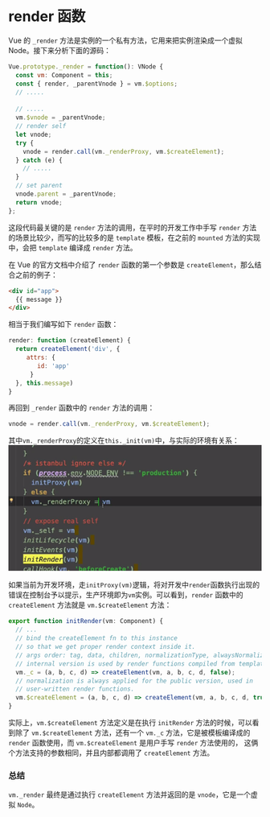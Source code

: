 # render 函数

Vue 的 `_render` 方法是实例的一个私有方法，它用来把实例渲染成一个虚拟 Node。接下来分析下面的源码：

```javascript
Vue.prototype._render = function(): VNode {
  const vm: Component = this;
  const { render, _parentVnode } = vm.$options;
  // .....

  // .....
  vm.$vnode = _parentVnode;
  // render self
  let vnode;
  try {
    vnode = render.call(vm._renderProxy, vm.$createElement);
  } catch (e) {
    // .....
  }
  // set parent
  vnode.parent = _parentVnode;
  return vnode;
};
```

这段代码最关键的是 `render` 方法的调用，在平时的开发工作中手写 `render` 方法的场景比较少，而写的比较多的是 `template` 模板，在之前的 `mounted` 方法的实现中，会把 `template` 编译成 `render` 方法。

在 Vue 的官方文档中介绍了 `render` 函数的第一个参数是 `createElement`，那么结合之前的例子：

```html
<div id="app">
  {{ message }}
</div>
```

相当于我们编写如下 `render` 函数：

```js
render: function (createElement) {
  return createElement('div', {
     attrs: {
        id: 'app'
      }
  }, this.message)
}
```

再回到 `_render` 函数中的 `render` 方法的调用：

```js
vnode = render.call(vm._renderProxy, vm.$createElement);
```

其中`vm._renderProxy`的定义在`this._init(vm)`中，与实际的环境有关系：![vm._renderProxy](/imgs/vue/vm._renderProxy.png)

如果当前为开发环境，走`initProxy(vm)`逻辑，将对开发中`render`函数执行出现的错误在控制台予以提示，生产环境即为`vm`实例。可以看到，`render` 函数中的 `createElement` 方法就是 `vm.$createElement` 方法：

```js
export function initRender(vm: Component) {
  // ...
  // bind the createElement fn to this instance
  // so that we get proper render context inside it.
  // args order: tag, data, children, normalizationType, alwaysNormalize
  // internal version is used by render functions compiled from templates
  vm._c = (a, b, c, d) => createElement(vm, a, b, c, d, false);
  // normalization is always applied for the public version, used in
  // user-written render functions.
  vm.$createElement = (a, b, c, d) => createElement(vm, a, b, c, d, true);
}
```

实际上，`vm.$createElement` 方法定义是在执行 `initRender` 方法的时候，可以看到除了 `vm.$createElement` 方法，还有一个 `vm._c` 方法，它是被模板编译成的 `render` 函数使用，而 `vm.$createElement` 是用户手写 `render` 方法使用的， 这俩个方法支持的参数相同，并且内部都调用了 `createElement` 方法。

### 总结

`vm._render` 最终是通过执行 `createElement` 方法并返回的是 `vnode`，它是一个虚拟 `Node`。
